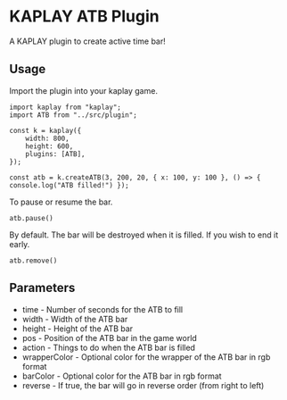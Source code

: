# KAPLAY ATB Plugin
A KAPLAY plugin to create active time bar!

## Usage
Import the plugin into your kaplay game.
```
import kaplay from "kaplay";
import ATB from "../src/plugin";

const k = kaplay({
    width: 800,
    height: 600,
    plugins: [ATB],
});

const atb = k.createATB(3, 200, 20, { x: 100, y: 100 }, () => { console.log("ATB filled!") });
```

To pause or resume the bar.
```
atb.pause()
```

By default. The bar will be destroyed when it is filled. If you wish to end it early.
```
atb.remove()
```

## Parameters
* time - Number of seconds for the ATB to fill
* width - Width of the ATB bar
* height - Height of the ATB bar
* pos - Position of the ATB bar in the game world
* action - Things to do when the ATB bar is filled
* wrapperColor - Optional color for the wrapper of the ATB bar in rgb format
* barColor - Optional color for the ATB bar in rgb format
* reverse - If true, the bar will go in reverse order (from right to left)
